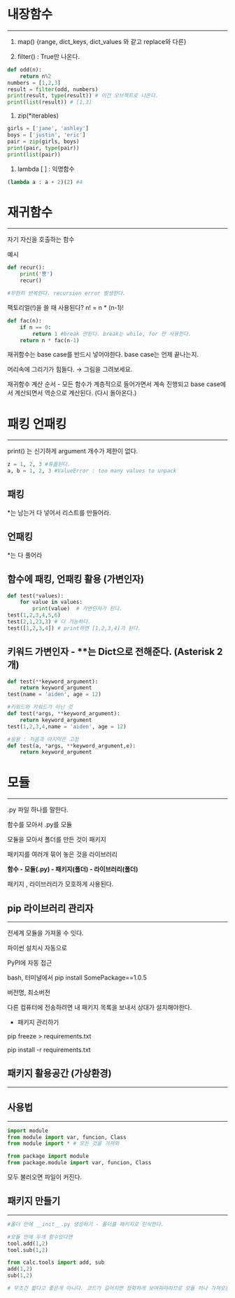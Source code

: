 # 내장함수

---

1. map()  {range,  dict_keys, dict_values 와 같고  replace와 다른}

1. filter() : True만 나온다.

```python
def odd(n):
	return n%2
numbers = [1,2,3]
result = filter(odd, numbers)
print(result, type(result)) # 이건 오브젝트로 나온다.
print(list(result)) # [1,3]
```

1. zip(*iterables)  

```python
girls = ['jane', 'ashley']
boys = ['justin', 'eric']
pair = zip(girls, boys)
print(pair, type(pair))
print(list(pair))
```

1. lambda [   ]  : 익명함수

```python
(lambda a : a + 2)(2) #4
```

# 재귀함수

---

자기 자신을 호출하는 함수

예시

```python
def recur():
	print('뿅')
	recur()

#무한히 반복한다. recursion error 발생한다.
```

팩토리얼(!)을 쓸 때 사용된다? n! = n * (n-1)!

```python
def fac(n):
	if n == 0:
		return 1 #break 안된다. break는 while, for 만 사용한다.
	return n * fac(n-1)
```

재귀함수는 base case를 반드시 넣어야한다. base case는 언제 끝나는지.

머리속에 그리기가 힘들다. → 그림을 그려보세요.

재귀함수 계산 순서 - 모든 함수가 계층적으로 들어가면서 계속 진행되고 base case에서 계산되면서 역순으로 계산된다. (다시 돌아온다.)

# 패킹 언패킹

---

print() 는 신기하게 argument 개수가 제한이 없다.

```python
z = 1, 2, 3 #튜플된다.
a, b = 1, 2, 3 #ValueError : too many values to unpack
```

## 패킹

*는 남는거 다 넣어서 리스트를 만들어라. 

## 언패킹

*는 다 풀어라

## 함수에 패킹, 언패킹 활용 (가변인자)

```python
def test(*values):
	for value in values:
		print(value)  # 가변인자가 된다.
test(1,2,3,4,5,6)
test(2,1,23,3) # 다 가능하다.
test([1,2,3,4]) # print하면 [1,2,3,4]가 된다.
```

## 키워드 가변인자 - **는 Dict으로 전해준다. (Asterisk 2개)

```python
def test(**keyword_argument):
	return keyword_argument
test(name = 'aiden', age = 12)

#키워드와 키워드가 아닌 것
def test(*args, **keyword_argument):
	return keyword_argument
test(1,2,3,4,name = 'aiden', age = 12)

#응용 : 처음과 마지막은 고정
def test(a, *args, **keyword_argument,e):
	return keyword_argument
```

# 모듈

---

.py 파일 하나를 말한다. 

함수를 모아서 .py를 모듈

모듈을 모아서 폴더를 만든 것이 패키지

패키지를 여러개 묶어 놓은 것을 라이브러리

**함수 - 모듈(.py) - 패키지(폴더) - 라이브러리(폴더)**

패키지 , 라이브러리가 모호하게 사용된다.

## pip 라이브러리 관리자

---

전세계 모듈을 가져올 수 잇다.

파이썬 설치시 자동으로 

PyPI에 자동 접근

bash, 터미널에서 pip install SomePackage==1.0.5 

버전명, 최소버전

다른 컴퓨터에 전송하려면 내 패키지 목록을 보내서 상대가 설치해야한다.

- 패키지 관리하기

pip freeze > requirements.txt

pip install -r requirements.txt

## 패키지 활용공간 (가상환경)

---

## 사용법

---

```python
import module
from module import var, funcion, Class
from module import * # 모든 것을 가져와

from package import module
from package.module import var, funcion, Class
```

모두 불러오면 파일이 커진다.

## 패키지 만들기

---

```python
#폴더 안에 __init__.py 생성하기 - 폴더를 패키지로 인식한다.

#모듈 안에 두개 함수있다면
tool.add(1,2)
tool.sub(1,2)

from calc.tools import add, sub
add(1,2)
sub(1,2)

# 무조건 짧다고 좋은게 아니다. 코드가 길어지면 정확하게 보여줘야하므로 모듈 하나 가져오는 것을 추천한다.
```
